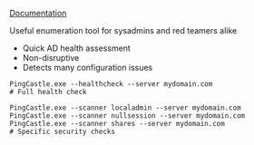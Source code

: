[Documentation](https://www.pingcastle.com/documentation/)

Useful enumeration tool for sysadmins and red teamers alike

- Quick AD health assessment
- Non-disruptive
- Detects many configuration issues

```
PingCastle.exe --healthcheck --server mydomain.com
# Full health check

PingCastle.exe --scanner localadmin --server mydomain.com
PingCastle.exe --scanner nullsession --server mydomain.com
PingCastle.exe --scanner shares --server mydomain.com
# Specific security checks

```